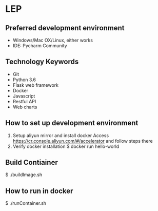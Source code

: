 
# LEP


## Preferred development environment
- Windows/Mac OX/Linux, either works
- IDE: Pycharm Community

## Technology Keywords
- Git
- Python 3.6
- Flask web framework
- Docker
- Javascript
- Restful API
- Web charts

## How to set up development environment
1. Setup aliyun mirror and install docker
Access https://cr.console.aliyun.com/#/accelerator and follow steps there
2. Verify docker installation
$ docker run hello-world

## Build Contiainer
$ ./buildImage.sh

## How to run in docker
$ ./runContainer.sh


